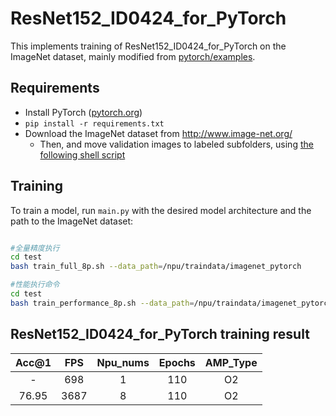 # ResNet152_ID0424_for_PyTorch

This implements training of ResNet152_ID0424_for_PyTorch on the ImageNet dataset, mainly modified from [pytorch/examples](https://github.com/pytorch/examples/tree/master/imagenet).


## Requirements 

- Install PyTorch ([pytorch.org](http://pytorch.org))
- `pip install -r requirements.txt`
- Download the ImageNet dataset from http://www.image-net.org/
    - Then, and move validation images to labeled subfolders, using [the following shell script](https://raw.githubusercontent.com/soumith/imagenetloader.torch/master/valprep.sh)

## Training 

To train a model, run `main.py` with the desired model architecture and the path to the ImageNet dataset:

```bash

#全量精度执行
cd test
bash train_full_8p.sh --data_path=/npu/traindata/imagenet_pytorch

#性能执行命令
cd test
bash train_performance_8p.sh --data_path=/npu/traindata/imagenet_pytorch
```

## ResNet152_ID0424_for_PyTorch training result 
| Acc@1    | FPS       | Npu_nums | Epochs   | AMP_Type |
| :------: | :------:  | :------: | :------: | :------: |
| -        | 698       | 1        | 110      | O2       |
| 76.95    | 3687      | 8        | 110      | O2       |